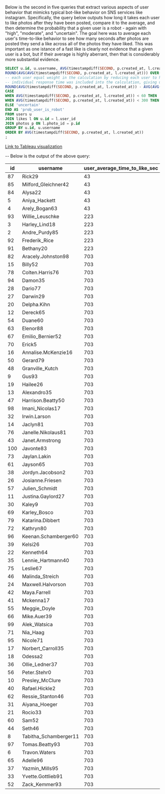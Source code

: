 Below is the second in five queries that extract various aspects of user 
behavior that mimicks typical bot-like behavior on SNS services like instagram. 
Specifically, the query below outputs how long it takes each user to like photos
after they have been posted, compare it to the average, and then determine the
probability that a given user is a robot - again with "high", "moderate", and
"uncertain". The goal here was to average each user's time-to-like behavior to
see how many seconds after photos are posted they send a like across all of the
photos they have liked. This was important as one istance of a fast like is clearly 
not evidence that a given user is a bot, but if their average is highly aberrant, 
then that is considerably more substantial evidence. 



```sql
SELECT u.id, u.username, AVG(timestampdiff(SECOND, p.created_at, l.created_at)) AS user_average_time_to_like_sec, 
ROUND(AVG(AVG(timestampdiff(SECOND, p.created_at, l.created_at))) OVER(), 2) AS site_AVG_time_to_like_sec, -- the reason the average of user average times is being calculated is because it gives 
-- each user equal weight in the calculation by reducing each user to have one data point for their response times to photos, and this is preferable over the above calculation where each 
-- individual response time was included into the calculation, giving users who like more photos more statistical weight. we're just trying to see if individual users are exhibiting behaviors deemed (robotic - ie. too fast)
ROUND(AVG(timestampdiff(SECOND, p.created_at, l.created_at)) - AVG(AVG(timestampdiff(SECOND, p.created_at, l.created_at))) OVER(), 2) AS time_to_like_diff_from_AVG_sec,
CASE 
WHEN AVG(timestampdiff(SECOND, p.created_at, l.created_at)) < 60 THEN 'high'
WHEN AVG(timestampdiff(SECOND, p.created_at, l.created_at)) < 300 THEN 'moderate'
ELSE 'uncertain'
END AS 'prob_user_is_robot'
FROM users u
JOIN likes l ON u.id = l.user_id
JOIN photos p ON l.photo_id = p.id
GROUP BY u.id, u.username
ORDER BY AVG(timestampdiff(SECOND, p.created_at, l.created_at))
;
```

[Link to Tableau visualization](https://public.tableau.com/app/profile/aryan.tehrani/viz/Q1_robot_num_likes/Q2?publish=yes)


-- Below is the output of the above query:

| id  | username              | user_average_time_to_like_sec | site_AVG_time_to_like_sec | time_to_like_diff_from_AVG_sec | prob_user_is_robot |
|-----|-----------------------|-------------------------------|---------------------------|--------------------------------|--------------------|
| 87  | Rick29                | 43                            | 628.97                    | -585.97                        | high               |
| 85  | Milford_Gleichner42   | 43                            | 628.97                    | -585.97                        | high               |
| 84  | Alysa22               | 43                            | 628.97                    | -585.97                        | high               |
| 5   | Aniya_Hackett         | 43                            | 628.97                    | -585.97                        | high               |
| 4   | Arely_Bogan63         | 43                            | 628.97                    | -585.97                        | high               |
| 93  | Willie_Leuschke       | 223                           | 628.97                    | -405.97                        | moderate           |
| 3   | Harley_Lind18         | 223                           | 628.97                    | -405.97                        | moderate           |
| 2   | Andre_Purdy85         | 223                           | 628.97                    | -405.97                        | moderate           |
| 92  | Frederik_Rice         | 223                           | 628.97                    | -405.97                        | moderate           |
| 91  | Bethany20             | 223                           | 628.97                    | -405.97                        | moderate           |
| 82  | Aracely.Johnston98    | 703                           | 628.97                    | 74.03                          | uncertain          |
| 15  | Billy52               | 703                           | 628.97                    | 74.03                          | uncertain          |
| 78  | Colten.Harris76       | 703                           | 628.97                    | 74.03                          | uncertain          |
| 94  | Damon35               | 703                           | 628.97                    | 74.03                          | uncertain          |
| 28  | Dario77               | 703                           | 628.97                    | 74.03                          | uncertain          |
| 27  | Darwin29              | 703                           | 628.97                    | 74.03                          | uncertain          |
| 20  | Delpha.Kihn           | 703                           | 628.97                    | 74.03                          | uncertain          |
| 12  | Dereck65              | 703                           | 628.97                    | 74.03                          | uncertain          |
| 54  | Duane60               | 703                           | 628.97                    | 74.03                          | uncertain          |
| 63  | Elenor88              | 703                           | 628.97                    | 74.03                          | uncertain          |
| 67  | Emilio_Bernier52      | 703                           | 628.97                    | 74.03                          | uncertain          |
| 70  | Erick5                | 703                           | 628.97                    | 74.03                          | uncertain          |
| 16  | Annalise.McKenzie16   | 703                           | 628.97                    | 74.03                          | uncertain          |
| 50  | Gerard79              | 703                           | 628.97                    | 74.03                          | uncertain          |
| 48  | Granville_Kutch       | 703                           | 628.97                    | 74.03                          | uncertain          |
| 9   | Gus93                 | 703                           | 628.97                    | 74.03                          | uncertain          |
| 19  | Hailee26              | 703                           | 628.97                    | 74.03                          | uncertain          |
| 13  | Alexandro35           | 703                           | 628.97                    | 74.03                          | uncertain          |
| 47  | Harrison.Beatty50     | 703                           | 628.97                    | 74.03                          | uncertain          |
| 98  | Imani_Nicolas17       | 703                           | 628.97                    | 74.03                          | uncertain          |
| 32  | Irwin.Larson          | 703                           | 628.97                    | 74.03                          | uncertain          |
| 14  | Jaclyn81              | 703                           | 628.97                    | 74.03                          | uncertain          |
| 76  | Janelle.Nikolaus81    | 703                           | 628.97                    | 74.03                          | uncertain          |
| 43  | Janet.Armstrong       | 703                           | 628.97                    | 74.03                          | uncertain          |
| 100 | Javonte83             | 703                           | 628.97                    | 74.03                          | uncertain          |
| 73  | Jaylan.Lakin          | 703                           | 628.97                    | 74.03                          | uncertain          |
| 61  | Jayson65              | 703                           | 628.97                    | 74.03                          | uncertain          |
| 38  | Jordyn.Jacobson2      | 703                           | 628.97                    | 74.03                          | uncertain          |
| 26  | Josianne.Friesen      | 703                           | 628.97                    | 74.03                          | uncertain          |
| 57  | Julien_Schmidt        | 703                           | 628.97                    | 74.03                          | uncertain          |
| 11  | Justina.Gaylord27     | 703                           | 628.97                    | 74.03                          | uncertain          |
| 30  | Kaley9                | 703                           | 628.97                    | 74.03                          | uncertain          |
| 69  | Karley_Bosco          | 703                           | 628.97                    | 74.03                          | uncertain          |
| 79  | Katarina.Dibbert      | 703                           | 628.97                    | 74.03                          | uncertain          |
| 72  | Kathryn80             | 703                           | 628.97                    | 74.03                          | uncertain          |
| 96  | Keenan.Schamberger60  | 703                           | 628.97                    | 74.03                          | uncertain          |
| 39  | Kelsi26               | 703                           | 628.97                    | 74.03                          | uncertain          |
| 22  | Kenneth64             | 703                           | 628.97                    | 74.03                          | uncertain          |
| 35  | Lennie_Hartmann40     | 703                           | 628.97                    | 74.03                          | uncertain          |
| 75  | Leslie67              | 703                           | 628.97                    | 74.03                          | uncertain          |
| 46  | Malinda_Streich       | 703                           | 628.97                    | 74.03                          | uncertain          |
| 24  | Maxwell.Halvorson     | 703                           | 628.97                    | 74.03                          | uncertain          |
| 42  | Maya.Farrell          | 703                           | 628.97                    | 74.03                          | uncertain          |
| 41  | Mckenna17             | 703                           | 628.97                    | 74.03                          | uncertain          |
| 55  | Meggie_Doyle          | 703                           | 628.97                    | 74.03                          | uncertain          |
| 66  | Mike.Auer39           | 703                           | 628.97                    | 74.03                          | uncertain          |
| 99  | Alek_Watsica          | 703                           | 628.97                    | 74.03                          | uncertain          |
| 71  | Nia_Haag              | 703                           | 628.97                    | 74.03                          | uncertain          |
| 95  | Nicole71              | 703                           | 628.97                    | 74.03                          | uncertain          |
| 17  | Norbert_Carroll35     | 703                           | 628.97                    | 74.03                          | uncertain          |
| 18  | Odessa2               | 703                           | 628.97                    | 74.03                          | uncertain          |
| 36  | Ollie_Ledner37        | 703                           | 628.97                    | 74.03                          | uncertain          |
| 56  | Peter.Stehr0          | 703                           | 628.97                    | 74.03                          | uncertain          |
| 10  | Presley_McClure       | 703                           | 628.97                    | 74.03                          | uncertain          |
| 40  | Rafael.Hickle2        | 703                           | 628.97                    | 74.03                          | uncertain          |
| 62  | Ressie_Stanton46      | 703                           | 628.97                    | 74.03                          | uncertain          |
| 31  | Aiyana_Hoeger         | 703                           | 628.97                    | 74.03                          | uncertain          |
| 21  | Rocio33               | 703                           | 628.97                    | 74.03                          | uncertain          |
| 60  | Sam52                 | 703                           | 628.97                    | 74.03                          | uncertain          |
| 44  | Seth46                | 703                           | 628.97                    | 74.03                          | uncertain          |
| 8   | Tabitha_Schamberger11 | 703                           | 628.97                    | 74.03                          | uncertain          |
| 97  | Tomas.Beatty93        | 703                           | 628.97                    | 74.03                          | uncertain          |
| 6   | Travon.Waters         | 703                           | 628.97                    | 74.03                          | uncertain          |
| 65  | Adelle96              | 703                           | 628.97                    | 74.03                          | uncertain          |
| 37  | Yazmin_Mills95        | 703                           | 628.97                    | 74.03                          | uncertain          |
| 33  | Yvette.Gottlieb91     | 703                           | 628.97                    | 74.03                          | uncertain          |
| 52  | Zack_Kemmer93         | 703                           | 628.97                    | 74.03                          | uncertain          |